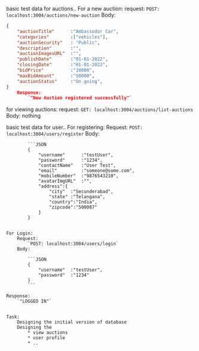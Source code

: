 basic test data for auctions..
For a new auction:
    request:
        `POST: localhost:3004/auctions/new-auction`
    Body:
```JSON
{
    "auctionTitle"      :"Ambassodor Car",
    "categories"        :["vehicles"],
    "auctionSecurity"   : "Public",
    "description"       :"",
    "auctionImagesURL"  :"",
    "publishDate"       :"01-01-2022",
    "closingDate"       :"01-01-2022",
    "bidPrice"          :"10000",
    "maxBidAmount"      :"50000",
    "auctionStatus"     :"On going",
}
    Response:
        `"New Auction registered successfully"`
```
for viewing auctions:
    request:
        `GET: localhost:3004/auctions/list-auctions`
    Body: nothing



basic test data for user..
For registering:
    Request:
        `POST: localhost:3004/users/register`
    Body:

            ```JSON
            {
                "username"      :"testUser",
                "password"      :"1234",
                "contactName"   :"User Test",
                "email"         :"someone@some.com",
                "mobileNumber"  :"9876543210",
                "avatarImgURL"  :"",
                "address":{
                    "city"  :"Secunderabad", 
                    "state" :"Telangana", 
                    "country":"India", 
                    "zipcode":"500087"
                }
            }
```

For Login:
    Request:
        `POST: localhost:3004/users/login`
    Body:

        ```JSON
        {
            "username"  :"testUser",
            "password"  :"1234"
        }
        ```

Response:
    `"LOGGED IN"`


Task:
    Designing the initial version of database
    Designing the 
        * view auctions
        * user profile
        * ..